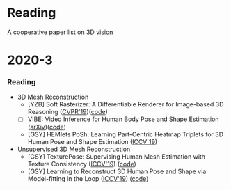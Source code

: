 # Reading
A cooperative paper list on 3D vision

# 2020-3
### Reading
* 3D Mesh Reconstruction
    * [YZB] Soft Rasterizer: A Differentiable Renderer for Image-based 3D Reasoning ([CVPR'19](https://arxiv.org/abs/1904.01786))([code](https://github.com/ShichenLiu/SoftRas))
    * [ ] VIBE: Video Inference for Human Body Pose and Shape Estimation ([arXiv](https://arxiv.org/pdf/1912.05656v1.pdf))([code](https://github.com/mkocabas/VIBE))
    * [GSY] HEMlets PoSh: Learning Part-Centric Heatmap Triplets for 3D Human Pose and Shape Estimation ([ICCV'19](https://arxiv.org/pdf/2003.04894.pdf))
* Unsupervised 3D Mesh Reconstruction
    * [GSY] TexturePose: Supervising Human Mesh Estimation with Texture Consistency ([ICCV'19](https://arxiv.org/pdf/1910.11322.pdf)) ([code](https://github.com/geopavlakos/TexturePose))
    * [GSY] Learning to Reconstruct 3D Human Pose and Shape via Model-fitting in the Loop ([ICCV'19](https://arxiv.org/pdf/1909.12828.pdf)) ([code](https://seas.upenn.edu/~nkolot/projects/spin))

